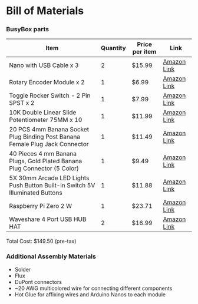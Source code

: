 # Bill of Materials

### BusyBox parts
| Item | Quantity | Price per item | Link |
|------|----------|-------|------|
| Nano with USB Cable x 3 | 2 | $15.99 | [Amazon Link](https://www.amazon.com/dp/B07G99NNXL/ref=ox_ya_os_product) |
| Rotary Encoder Module x 2 | 1 | $6.99 | [Amazon Link](https://www.amazon.com/dp/B0D2TTG858/ref=ox_ya_os_product) |
| Toggle Rocker Switch - 2 Pin SPST x 2 | 1 | $7.99 | [Amazon Link](https://www.amazon.com/dp/B07T6XWZKN/ref=ox_ya_os_product?th=1) |
| 10K Double Linear Slide Potentiometer 75MM x 10 | 1 | $11.99 | [Amazon Link](https://www.amazon.com/dp/B09NX39NWR/ref=ox_ya_os_product) |
| 20 PCS 4mm Banana Socket Plug Binding Post Banana Female Plug Jack Connector | 1 | $11.49 | [Amazon Link](https://www.amazon.com/dp/B07KJX4G46/ref=ox_ya_os_product) |
| 40 Pieces 4 mm Banana Plugs, Gold Plated Banana Plug Connector (5 Color) | 1 | $9.49 | [Amazon Link](https://www.amazon.com/dp/B07ZP7GCYR) |
| 5X 30mm Arcade LED Lights Push Button Built-in Switch 5V Illuminated Buttons | 1 | $11.88 | [Amazon Link](https://www.amazon.com/dp/B01N11BDX9/ref=ox_ya_os_product) |
| Raspberry Pi Zero 2 W | 1 | $23.71 | [Amazon Link](https://www.amazon.com/dp/B09LH5SBPS) |
| Waveshare 4 Port USB HUB HAT | 2 | $16.99 | [Amazon Link](https://www.amazon.com/dp/B06Y2TSR1D) |

Total Cost: $149.50 (pre-tax)

### Additional Assembly Materials

 - Solder
 - Flux
 - DuPont connectors
 - ~20 AWG multicolored wire for connecting different components
 - Hot Glue for affixing wires and Arduino Nanos to each module
